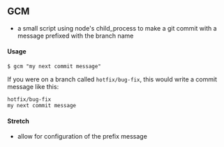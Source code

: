 ## GCM

- a small script using node's child_process to make a git commit with a message prefixed with the branch name

#### Usage

`$ gcm "my next commit message"`

If you were on a branch called `hotfix/bug-fix`, this would write a commit message like this:

```
hotfix/bug-fix
my next commit message
```


#### Stretch
- allow for configuration of the prefix message